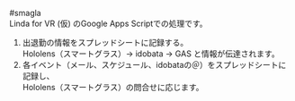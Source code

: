 #smagla  
Linda for VR (仮) のGoogle Apps Scriptでの処理です。   

 1. 出退勤の情報をスプレッドシートに記録する。   
    Hololens（スマートグラス）→ idobata → GAS と情報が伝達されます。
 2. 各イベント（メール、スケジュール、idobataの＠）をスプレッドシートに記録し、   
    Hololens（スマートグラス）の問合せに応じます。
